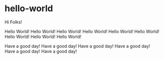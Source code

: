 # hello-world

Hi Folks!

Hello World!  Hello World!  Hello World!
Hello World!  Hello World!  Hello World!
Hello World!  Hello World!  Hello World!

Have a good day! Have a good day! Have a good day!
Have a good day! Have a good day! Have a good day!
